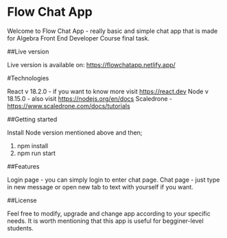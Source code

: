 # Flow Chat App

Welcome to Flow Chat App - really basic and simple chat app that is made for Algebra Front End Developer Course final task.

##Live version

Live version is available on: https://flowchatapp.netlify.app/

#Technologies

React v 18.2.0 - if you want to know more visit https://react.dev
Node v 18.15.0 - also visit https://nodejs.org/en/docs
Scaledrone - https://www.scaledrone.com/docs/tutorials

##Getting started

Install Node version mentioned above and then;
1. npm install
2. npm run start

##Features

Login page - you can simply login to enter chat page.
Chat page - just type in new message or open new tab to text with yourself if you want.

##License

Feel free to modify, upgrade and change app according to your specific needs. It is worth mentioning that this app is useful for begginer-level students.
